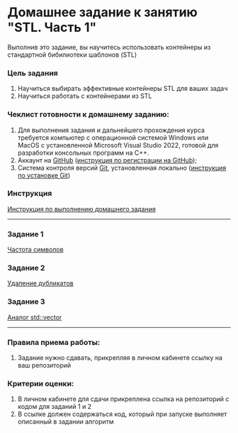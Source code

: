 # Домашнее задание к занятию "STL. Часть 1"

Выполнив это задание, вы научитесь использовать контейнеры из стандартной бибилиотеки шаблонов (STL)

### Цель задания

1. Научиться выбирать эффективные контейнеры STL для ваших задач
2. Научиться работать с контейнерами из STL

### Чеклист готовности к домашнему заданию:

1. Для выполнения задания и дальнейшего прохождения курса требуется компьютер с операционной системой Windows или MacOS с установленной Microsoft Visual Studio 2022, готовой для разработки консольных программ на C++.
2. Аккаунт на [GitHub](https://github.com/) ([инструкция по регистрации на GitHub](https://github.com/netology-code/cppm-homeworks/tree/main/common/sign%20up));
3. Система контроля версий [Git](https://git-scm.com/), установленная локально ([инструкция по установке Git](https://github.com/netology-code/cppm-homeworks/tree/main/common/download))

### Инструкция

[Инструкция по выполнению домашнего задания](https://github.com/netology-code/cppm-homeworks/blob/main/common/readme.md)

------

### Задание 1

[Частота символов](https://github.com/netology-code/cppl-homeworks/tree/main/07/01)

### Задание 2

[Удаление дубликатов](https://github.com/netology-code/cppl-homeworks/tree/main/07/02)

### Задание 3

[Аналог std::vector](https://github.com/netology-code/cppl-homeworks/tree/main/07/03)

------

### Правила приема работы:

1. Задание нужно сдавать, прикрепляя в личном кабинете ссылку на ваш репозиторий

### Критерии оценки:

1. В личном кабинете для сдачи прикреплена ссылка на репозиторий с кодом для заданий 1 и 2
2. В ссылке должен содержаться код, который при запуске выполняет описанный в задании алгоритм
